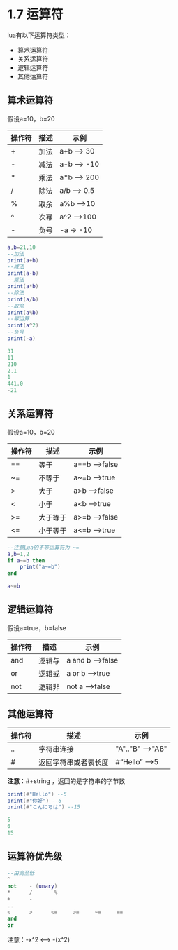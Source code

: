 # 1.7 运算符

lua有以下运算符类型：

* 算术运算符
* 关系运算符
* 逻辑运算符
* 其他运算符

## 算术运算符

假设a=10，b=20

| 操作符 | 描述 | 示例        |
| ------ | ---- | ----------- |
| +      | 加法 | a+b --> 30  |
| -      | 减法 | a-b --> -10 |
| *      | 乘法 | a*b --> 200 |
| /      | 除法 | a/b --> 0.5 |
| %      | 取余 | a%b -->10   |
| ^      | 次幂 | a^2 -->100  |
| -      | 负号 | -a -> -10   |

```lua
a,b=21,10
--加法
print(a+b)
--减法
print(a-b)
--乘法
print(a*b)
--除法
print(a/b)
--取余
print(a%b)
--幂运算
print(a^2)
--负号
print(-a)
```

```lua
31
11
210
2.1
1
441.0
-21
```

## 关系运算符

假设a=10，b=20

| 操作符 | 描述     | 示例          |
| ------ | -------- | ------------- |
| ==     | 等于     | a==b -->false |
| ~=     | 不等于   | a~=b -->true  |
| >      | 大于     | a>b -->false  |
| <      | 小于     | a<b -->true   |
| >=     | 大于等于 | a>=b -->false |
| <=     | 小于等于 | a<=b -->true  |

```lua
--注意Lua的不等运算符为 ~=
a,b=1,2
if a~=b then
    print("a~=b")
end
```

```lua
a~=b
```

## 逻辑运算符

假设a=true，b=false

| 操作符 | 描述   | 示例             |
| ------ | ------ | ---------------- |
| and    | 逻辑与 | a and b -->false |
| or     | 逻辑或 | a or b -->true   |
| not    | 逻辑非 | not a -->false   |

## 其他运算符

| 操作符 | 描述                 | 示例             |
| ------ | -------------------- | ---------------- |
| ..     | 字符串连接           | "A".."B" -->"AB" |
| #      | 返回字符串或者表长度 | #“Hello” -->5    |

**注意**：#+string ，返回的是字符串的字节数

```lua
print(#"Hello") --5
print(#"你好") --6
print(#"こんにちは") --15
```

```lua
5
6
15
```

## 运算符优先级

```lua
--由高至低
^
not    - (unary)
*      /       %
+      -
..
<      >      <=     >=     ~=     ==
and
or
```

注意：-x^2 <--> -(x^2)